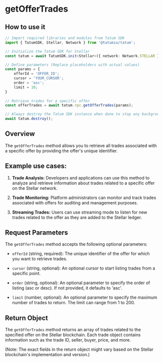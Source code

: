 # getOfferTrades

## How to use it

```typescript
// Import required libraries and modules from Tatum SDK
import { TatumSDK, Stellar, Network } from '@tatumio/tatum';

// Initialize the Tatum SDK for Stellar
const tatum = await TatumSDK.init<Stellar>({ network: Network.STELLAR });

// Define parameters (Replace placeholders with actual values)
const params = {
    offerId = 'OFFER_ID';
    cursor = 'YOUR_CURSOR';
    order = 'asc';
    limit = 10;
}
 
// Retrieve trades for a specific offer
const offerTrades = await tatum.rpc.getOfferTrades(params);

// Always destroy the Tatum SDK instance when done to stop any background processes
await tatum.destroy();
```

## Overview

The `getOfferTrades` method allows you to retrieve all trades associated with a specific offer by providing the offer's unique identifier.

## Example use cases:

1. **Trade Analysis:**
   Developers and applications can use this method to analyze and retrieve information about trades related to a specific offer on the Stellar network.

2. **Trade Monitoring:**
   Platform administrators can monitor and track trades associated with offers for auditing and management purposes.

3. **Streaming Trades:**
   Users can use streaming mode to listen for new trades related to the offer as they are added to the Stellar ledger.

## Request Parameters

The `getOfferTrades` method accepts the following optional parameters:

- `offerId` (string, required):
  The unique identifier of the offer for which you want to retrieve trades.

- `cursor` (string, optional):
  An optional cursor to start listing trades from a specific point.

- `order` (string, optional):
  An optional parameter to specify the order of listing (asc or desc). If not provided, it defaults to 'asc'.

- `limit` (number, optional):
  An optional parameter to specify the maximum number of trades to return. The limit can range from 1 to 200.

## Return Object

The `getOfferTrades` method returns an array of trades related to the specified offer on the Stellar blockchain. Each trade object contains information such as the trade ID, seller, buyer, price, and more.

(Note: The exact fields in the return object might vary based on the Stellar blockchain's implementation and version.)

